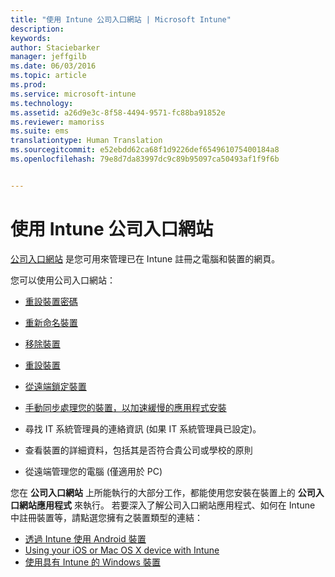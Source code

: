 ```yaml
---
title: "使用 Intune 公司入口網站 | Microsoft Intune"
description: 
keywords: 
author: Staciebarker
manager: jeffgilb
ms.date: 06/03/2016
ms.topic: article
ms.prod: 
ms.service: microsoft-intune
ms.technology: 
ms.assetid: a26d9e3c-8f58-4494-9571-fc88ba91852e
ms.reviewer: mamoriss
ms.suite: ems
translationtype: Human Translation
ms.sourcegitcommit: e52ebdd62ca68f1d9226def654961075400184a8
ms.openlocfilehash: 79e8d7da83997dc9c89b95097ca50493af1f9f6b


---
```


# 使用 Intune 公司入口網站
 [公司入口網站](http://portal.manage.microsoft.com) 是您可用來管理已在 Intune 註冊之電腦和裝置的網頁。

您可以使用公司入口網站：

-   [重設裝置密碼](reset-your-passcode-cpwebsite.md)

-   [重新命名裝置](rename-your-device-cpwebsite.md)

-   [移除裝置](remove-your-device-cpwebsite.md)

-   [重設裝置](reset-your-device-cpwebsite.md)

-   [從遠端鎖定裝置](remote-lock-your-device-cpwebsite.md)

-   [手動同步處理您的裝置，以加速緩慢的應用程式安裝](sync-your-device-manually-cpwebsite.md)

-   尋找 IT 系統管理員的連絡資訊 (如果 IT 系統管理員已設定)。 

-   查看裝置的詳細資料，包括其是否符合貴公司或學校的原則

-   從遠端管理您的電腦 (僅適用於 PC)

您在 **公司入口網站** 上所能執行的大部分工作，都能使用您安裝在裝置上的 **公司入口網站應用程式** 來執行。 若要深入了解公司入口網站應用程式、如何在 Intune 中註冊裝置等，請點選您擁有之裝置類型的連結：

- [透過 Intune 使用 Android 裝置](using-your-android-device-with-intune.md)
- [Using your iOS or Mac OS X device with Intune](using-your-ios-or-mac-os-x-device-with-intune.md)
- [使用具有 Intune 的 Windows 裝置](using-your-windows-device-with-intune.md)



<!--HONumber=Jun16_HO4-->


